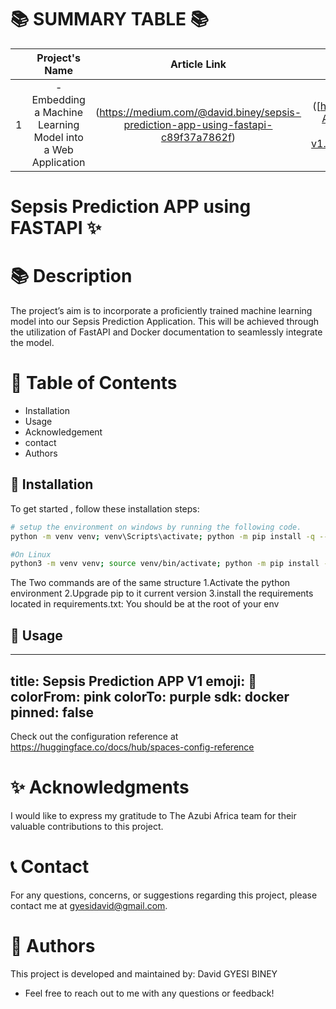 
📚 SUMMARY TABLE 📚
   =================


|  | Project's Name | Article Link    | Deployment Link  |
|:--:|:--------------:|:--------------:|:--------------:|
| 1 |  -Embedding a Machine Learning Model into a Web Application             |  (https://medium.com/@david.biney/sepsis-prediction-app-using-fastapi-c89f37a7862f) | ([https://huggingface.co/spaces/gyesibiney/Sentiment-Analysis-Gradio-APP1](https://gyesibiney-sepsis-prediction-app-v1.hf.space/docs#/default/predict_sepsis_predict__get)) |


# Sepsis Prediction APP using FASTAPI ✨

📚 **Description**
=================

The project’s aim is to incorporate a proficiently trained machine learning model into our Sepsis Prediction Application. This will be achieved through the utilization of FastAPI and Docker documentation to seamlessly integrate the model.

📖 **Table of Contents**
=================
- Installation
- Usage
- Acknowledgement
- contact
- Authors

🔧 **Installation**
-----------------
To get started , follow these installation steps:
```bash
# setup the environment on windows by running the following code.
python -m venv venv; venv\Scripts\activate; python -m pip install -q --upgrade pip; python -m pip install -r requirements.txt  

#On Linux
python3 -m venv venv; source venv/bin/activate; python -m pip install -q --upgrade pip; python -m pip install -r requirements.txt 

```
The Two commands are of the same structure
1.Activate the python environment
2.Upgrade pip to it current version
3.install the requirements located in requirements.txt: You should be at the root of your env




🚀 **Usage**
-----------------
---
title: Sepsis Prediction APP V1
emoji: 🐠
colorFrom: pink
colorTo: purple
sdk: docker
pinned: false
---

Check out the configuration reference at https://huggingface.co/docs/hub/spaces-config-reference


✨ **Acknowledgments**
=================

I would like to express my gratitude to The Azubi Africa team for their valuable contributions to this project.

📞 **Contact**
=================

For any questions, concerns, or suggestions regarding  this project, please contact me at gyesidavid@gmail.com.



👥 **Authors**
=================

This project is developed and maintained by:
David GYESI BINEY
- Feel free to reach out to me with any questions or feedback! 





